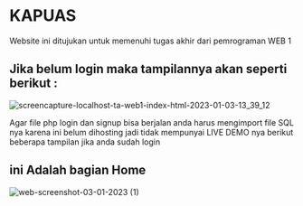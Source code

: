 # KAPUAS

Website ini ditujukan untuk memenuhi tugas akhir dari pemrograman WEB 1 

## Jika belum login maka tampilannya akan seperti berikut :
![screencapture-localhost-ta-web1-index-html-2023-01-03-13_39_12](https://user-images.githubusercontent.com/95495758/210310282-1b23adf4-70d0-4d53-82be-e503a8569689.png)


Agar file php login dan signup bisa berjalan anda harus mengimport file SQL nya karena ini belum dihosting jadi tidak mempunyai LIVE DEMO nya berikut beberapa tampilan jika anda sudah login 

## ini Adalah bagian Home
![web-screenshot-03-01-2023 (1)](https://user-images.githubusercontent.com/95495758/210310540-2e89455d-671e-448d-9bd4-8155794697ce.jpg)



